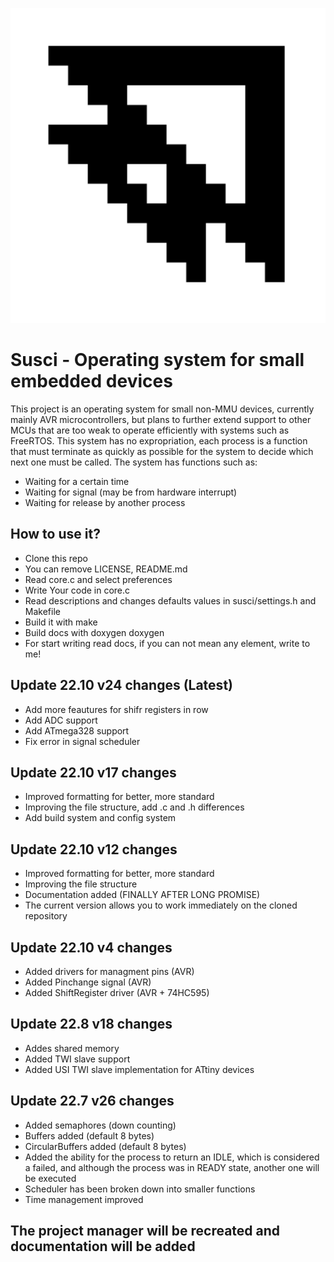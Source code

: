![Logo](https://raw.githubusercontent.com/CixoDevelop/Susci/main/Logos/susci_hd.png)

# Susci - Operating system for small embedded devices
This project is an operating system for small non-MMU devices, currently mainly AVR microcontrollers, but plans to further extend support to other MCUs that are too weak to operate efficiently with systems such as FreeRTOS. This system has no expropriation, each process is a function that must terminate as quickly as possible for the system to decide which next one must be called. The system has functions such as:
 * Waiting for a certain time
 * Waiting for signal (may be from hardware interrupt)
 * Waiting for release by another process


## How to use it?
 * Clone this repo
 * You can remove LICENSE, README.md
 * Read core.c and select preferences
 * Write Your code in core.c
 * Read descriptions and changes defaults values in susci/settings.h and Makefile
 * Build it with make
 * Build docs with doxygen doxygen
 * For start writing read docs, if you can not mean any element, write to me!

## Update 22.10 v24 changes (Latest)
 * Add more feautures for shifr registers in row
 * Add ADC support
 * Add ATmega328 support
 * Fix error in signal scheduler

## Update 22.10 v17 changes 
 * Improved formatting for better, more standard
 * Improving the file structure, add .c and .h differences
 * Add build system and config system

## Update 22.10 v12 changes
 * Improved formatting for better, more standard
 * Improving the file structure
 * Documentation added (FINALLY AFTER LONG PROMISE)
 * The current version allows you to work immediately on the cloned repository

## Update 22.10 v4 changes
 * Added drivers for managment pins (AVR)
 * Added Pinchange signal (AVR)
 * Added ShiftRegister driver (AVR + 74HC595)

## Update 22.8 v18 changes
 * Addes shared memory 
 * Added TWI slave support
 * Added USI TWI slave implementation for ATtiny devices
 
## Update 22.7 v26 changes
 * Added semaphores (down counting)
 * Buffers added (default 8 bytes)
 * CircularBuffers added (default 8 bytes)
 * Added the ability for the process to return an IDLE, which is considered a failed, and although the process was in READY state, another one will be executed
 * Scheduler has been broken down into smaller functions
 * Time management improved

## The project manager will be recreated and documentation will be added

